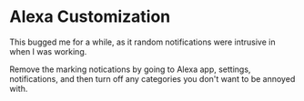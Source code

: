 # Alexa Customization


This bugged me for a while, as it random notifications were intrusive in when I was working.

Remove the marking notications by going to Alexa app, settings, notifications, and then turn off any categories you don&#39;t want to be annoyed with.

